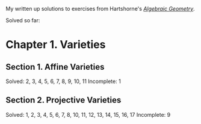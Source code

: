 My written up solutions to exercises from Hartshorne's [*Algebraic Geometry*](https://en.wikipedia.org/wiki/Algebraic_Geometry_(book)).

Solved so far:

# Chapter 1. Varieties

## Section 1. Affine Varieties
Solved: 2, 3, 4, 5, 6, 7, 8, 9, 10, 11
Incomplete: 1

## Section 2. Projective Varieties
Solved: 1, 2, 3, 4, 5, 6, 7, 8, 10, 11, 12, 13, 14, 15, 16, 17
Incomplete: 9
